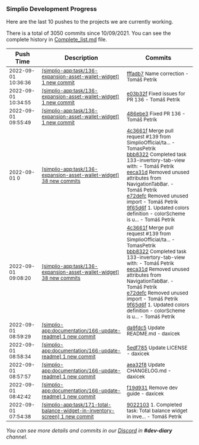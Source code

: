 
### Simplio Development Progress

Here are the last 10 pushes to the projects we are currently working.

There is a total of 3050 commits since 10/09/2021. You can see the complete history in
 [Complete_list.md](Complete_list.md) file.

| Push Time | Description | Commits |
| --- | --- | --- |
| <sub>2022-09-01 10:36:36</sub> | <sub>[[simplio-app:task/136\-expansion\-asset\-wallet\-widget] 1 new commit](https://github.com/SimplioOfficial/simplio-app/commit/fffadb78760e9cc345faa775687ccc84de635f09)</sub> | <sub>[fffadb7](https://github.com/SimplioOfficial/simplio-app/commit/fffadb78760e9cc345faa775687ccc84de635f09) Name correction - Tomáš Petrík</sub> |
| <sub>2022-09-01 10:34:55</sub> | <sub>[[simplio-app:task/136\-expansion\-asset\-wallet\-widget] 1 new commit](https://github.com/SimplioOfficial/simplio-app/commit/e03b32f92e81e2373ebf2f2f5821969b1f0fb097)</sub> | <sub>[e03b32f](https://github.com/SimplioOfficial/simplio-app/commit/e03b32f92e81e2373ebf2f2f5821969b1f0fb097) Fixed issues for PR 136 - Tomáš Petrík</sub> |
| <sub>2022-09-01 09:55:49</sub> | <sub>[[simplio-app:task/136\-expansion\-asset\-wallet\-widget] 1 new commit](https://github.com/SimplioOfficial/simplio-app/commit/486ebe3ef10bbe05a5642ed87a8446cfe8a37202)</sub> | <sub>[486ebe3](https://github.com/SimplioOfficial/simplio-app/commit/486ebe3ef10bbe05a5642ed87a8446cfe8a37202) Fixed PR 136 - Tomáš Petrík</sub> |
| <sub>2022-09-01 0</sub> | <sub>[[simplio-app:task/136\-expansion\-asset\-wallet\-widget] 38 new commits](https://github.com/SimplioOfficial/simplio-app/compare/f201efd8f5ea...d964c69002f3)</sub> | <sub>[4c3661f](https://github.com/SimplioOfficial/simplio-app/commit/4c3661ffbcb9de7f84ce05571689574ba6989e1a) Merge pull request #139 from SimplioOfficial/ta... - TomasPetrik<br>[bbb8322](https://github.com/SimplioOfficial/simplio-app/commit/bbb8322c59184a3373d3eab6cc4639398db0839f) Completed task 133-invertory-tab-view with: - Tomáš Petrík<br>[eeca31d](https://github.com/SimplioOfficial/simplio-app/commit/eeca31dead2b2bc689bbb6f0f713290238406b2d) Removed unused attributes from NavigationTabBar. - Tomáš Petrík<br>[e72defc](https://github.com/SimplioOfficial/simplio-app/commit/e72defcea1bca339b845ec5d9a0c390fd9dc3edd) Removed unused import - Tomáš Petrík<br>[9f65d6f](https://github.com/SimplioOfficial/simplio-app/commit/9f65d6fc33cb0ebf3400e71ec5e66f79293ad6ec) 1. Updated colors definition - colorScheme is u... - Tomáš Petrík</sub> |
| <sub>2022-09-01 09:08:20</sub> | <sub>[[simplio-app:task/136\-expansion\-asset\-wallet\-widget] 38 new commits](https://github.com/SimplioOfficial/simplio-app/compare/f201efd8f5ea...c86cd1b4df10)</sub> | <sub>[4c3661f](https://github.com/SimplioOfficial/simplio-app/commit/4c3661ffbcb9de7f84ce05571689574ba6989e1a) Merge pull request #139 from SimplioOfficial/ta... - TomasPetrik<br>[bbb8322](https://github.com/SimplioOfficial/simplio-app/commit/bbb8322c59184a3373d3eab6cc4639398db0839f) Completed task 133-invertory-tab-view with: - Tomáš Petrík<br>[eeca31d](https://github.com/SimplioOfficial/simplio-app/commit/eeca31dead2b2bc689bbb6f0f713290238406b2d) Removed unused attributes from NavigationTabBar. - Tomáš Petrík<br>[e72defc](https://github.com/SimplioOfficial/simplio-app/commit/e72defcea1bca339b845ec5d9a0c390fd9dc3edd) Removed unused import - Tomáš Petrík<br>[9f65d6f](https://github.com/SimplioOfficial/simplio-app/commit/9f65d6fc33cb0ebf3400e71ec5e66f79293ad6ec) 1. Updated colors definition - colorScheme is u... - Tomáš Petrík</sub> |
| <sub>2022-09-01 08:59:29</sub> | <sub>[[simplio-app:documentation/166\-update\-readme] 1 new commit](https://github.com/SimplioOfficial/simplio-app/commit/da9fdc5f9b4f7eab554971222588ca28532d2aec)</sub> | <sub>[da9fdc5](https://github.com/SimplioOfficial/simplio-app/commit/da9fdc5f9b4f7eab554971222588ca28532d2aec) Update README.md - daxicek</sub> |
| <sub>2022-09-01 08:58:34</sub> | <sub>[[simplio-app:documentation/166\-update\-readme] 1 new commit](https://github.com/SimplioOfficial/simplio-app/commit/5edf7854519ae112cb98cae6131446259fa1e138)</sub> | <sub>[5edf785](https://github.com/SimplioOfficial/simplio-app/commit/5edf7854519ae112cb98cae6131446259fa1e138) Update LICENSE - daxicek</sub> |
| <sub>2022-09-01 08:57:57</sub> | <sub>[[simplio-app:documentation/166\-update\-readme] 1 new commit](https://github.com/SimplioOfficial/simplio-app/commit/aea32f82a9fbda4bae374c0c6790d229dd4b22dc)</sub> | <sub>[aea32f8](https://github.com/SimplioOfficial/simplio-app/commit/aea32f82a9fbda4bae374c0c6790d229dd4b22dc) Update CHANGELOG.md - daxicek</sub> |
| <sub>2022-09-01 08:42:42</sub> | <sub>[[simplio-app:documentation/166\-update\-readme] 1 new commit](https://github.com/SimplioOfficial/simplio-app/commit/f19d9315e8b9b71df4a8dfd8d1f0de0f37ba4e90)</sub> | <sub>[f19d931](https://github.com/SimplioOfficial/simplio-app/commit/f19d9315e8b9b71df4a8dfd8d1f0de0f37ba4e90) Remove dev guide - daxicek</sub> |
| <sub>2022-09-01 07:54:38</sub> | <sub>[[simplio-app:task/171\-total\-balance\-widget\-in\-inventory\-screen] 1 new commit](https://github.com/SimplioOfficial/simplio-app/commit/902210377e11ccf7d0d30af5ec6416b2dc28e6e3)</sub> | <sub>[9022103](https://github.com/SimplioOfficial/simplio-app/commit/902210377e11ccf7d0d30af5ec6416b2dc28e6e3) 1. Completed task: Total balance widget in inve... - Tomáš Petrík</sub> |

_You can see more details and commits in our [Discord](https://discord.gg/aKhjuwZmdP) in **#dev-diary** channel._
